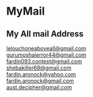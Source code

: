 # MyMail
## My All mail Address

lelouchoneaboveall@gmail.com<br>
gurumoshaierror44@gmail.com<br>
fardin093.contest@gmail.com<br>
shebakiller69@gmail.com<br>
fardin.aronock@yahoo.com<br>
fardin.aronock@gmail.com<br>
aust.decipher@gmail.com<br>
